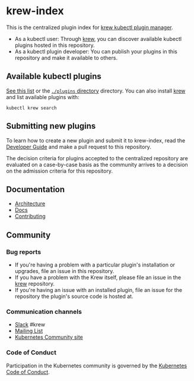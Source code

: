 # krew-index

This is the centralized plugin index for [krew kubectl plugin manager][krew].

* As a kubectl user: Through [krew][krew], you can discover available kubectl
  plugins hosted in this repository.
* As a kubectl plugin developer:  You can publish your plugins in this
  repository and make it available to others.

[krew]: https://github.com/kubernetes-sigs/krew

## Available kubectl plugins

[See this list](./plugins.md) or the [`./plugins` directory](./plugins)
directory. You can also install [krew][krew] and list available plugins with:

    kubectl krew search

## Submitting new plugins

To learn how to create a new plugin and submit it to krew-index, read the
[Developer Guide](https://krew.sigs.k8s.io/docs/developer-guide/)
and make a pull request to this repository.

The decision criteria for plugins accepted to the centralized repository are
evaluated on a case-by-case basis as the community arrives to a decision on
the admission criteria for this repository.

## Documentation

- [Architecture](https://github.com/kubernetes-sigs/krew/blob/master/docs/KREW_ARCHITECTURE.md)
- [Docs](https://github.com/kubernetes-sigs/krew/blob/master/docs/)
- [Contributing](./CONTRIBUTING.md)  

## Community

### Bug reports

* If you're having a problem with a particular plugin's installation or
  upgrades, file an issue in this repository.
* If you have a problem with the Krew itself, please file an
  issue in the [krew] repository.
* If you're having an issue with an installed plugin, file an issue for the
  repository the plugin's source code is hosted at.

### Communication channels

* [Slack](https://kubernetes.slack.com/messages/krew) #krew
* [Mailing List](https://groups.google.com/forum/#!forum/kubernetes-sig-cli)
* [Kubernetes Community site](http://kubernetes.io/community/)

### Code of Conduct

Participation in the Kubernetes community is governed by the [Kubernetes Code
of Conduct](https://github.com/kubernetes-sigs/kustomize/blob/master/code-of-conduct.md).

[index]:https://github.com/kubernetes-sigs/krew-index
